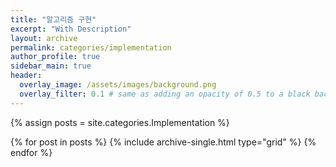 ```yaml
---
title: "알고리즘 구현"
excerpt: "With Description"
layout: archive
permalink: categories/implementation
author_profile: true
sidebar_main: true
header:
  overlay_image: /assets/images/background.png
  overlay_filter: 0.1 # same as adding an opacity of 0.5 to a black background
---
```


{% assign posts = site.categories.Implementation %}

<div class="grid__wrapper">
{% for post in posts %} {% include archive-single.html type="grid"
  %} {% endfor %}
</div>
